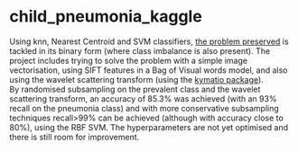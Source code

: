 # child_pneumonia_kaggle
Using knn, Nearest Centroid and SVM classifiers, [the problem preserved](https://www.kaggle.com/andrewmvd/pediatric-pneumonia-chest-xray) is tackled in its binary form (where class imbalance is also present). The project includes trying to solve the problem with a simple image vectorisation, using SIFT features in a Bag of Visual words model, and also using the wavelet scattering transform (using the [kymatio package](https://github.com/kymatio/kymatio)).\
By randomised subsampling on the prevalent class and the wavelet scattering transform, an accuracy of 85.3% was achieved (with an 93% recall on the pneumonia class) and with more conservative subsampling techniques recall>99% can be achieved (although with accuracy close to 80%), using the RBF SVM. The hyperparameters are not yet optimised and there is still room for improvement.
